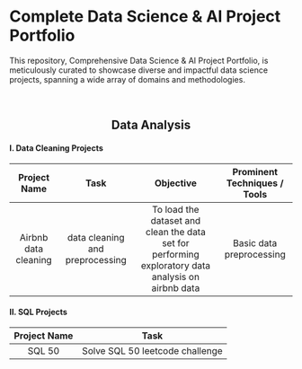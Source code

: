 # **Complete Data Science & AI Project Portfolio**
This repository, Comprehensive Data Science & AI Project Portfolio, is meticulously curated to showcase diverse and impactful data science projects, spanning a wide array of domains and methodologies. 

<br>
<div align="center">
 <h2><strong>Data Analysis</strong></h2>
</div>

#### **I. Data Cleaning Projects**
|     Project Name      |               Task                |                                                                                                                                             Objective                                                                                                                                              |          Prominent Techniques / Tools          |
|:---------------------:|:---------------------------------:|:--------------------------------------------------------------------------------------------------------------------------------------------------------------------------------------------------------------------------------------------------------------------------------------------------:|:----------------------------------------------:|
|   Airbnb data cleaning    |    data cleaning and preprocessing     |                                                        To load the dataset and clean the data set for performing exploratory data analysis on airbnb data                                                        |                   Basic data preprocessing                   |


#### **II. SQL Projects**
|         Project Name         |                  Task                   |
|:----------------------------:|:---------------------------------------:|
|      SQL 50      |      Solve SQL 50 leetcode challenge      |
